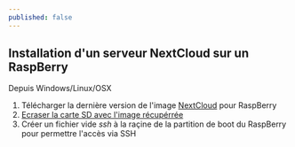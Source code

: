 ```yaml
---
published: false
---
```

## Installation d'un serveur NextCloud sur un RaspBerry

Depuis Windows/Linux/OSX

1. Télécharger la dernière version de l'image [NextCloud](https://ownyourbits.com/nextcloudpi/#download) pour RaspBerry 
2. [Ecraser la carte SD avec l'image récupérrée](https://www.raspberrypi.org/documentation/installation/installing-images/mac.md)
3. Créer un fichier vide _ssh_ à la raçine de la partition de boot du RaspBerry pour permettre l'accès via SSH
